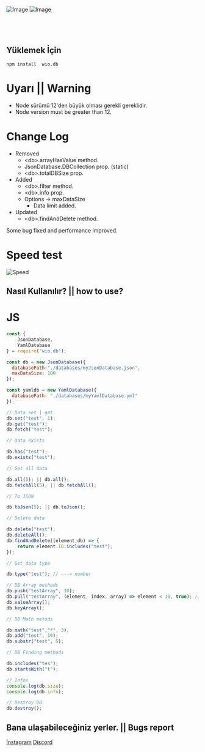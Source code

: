 ![Image](https://img.shields.io/npm/v/wio.db?color=%2351F9C0&label=Wio.db) 
![Image](https://img.shields.io/npm/dt/wio.db.svg?color=%2351FC0&maxAge=3600) 
#
<br>

## Yüklemek İçin
```npm
npm install  wio.db
```

# Uyarı || Warning
- Node sürümü 12'den büyük olması gerekli gereklidir.
- Node version must be greater than 12.

# Change Log
- Removed
  - \<db\>.arrayHasValue method.
  - JsonDatabase.DBCollection prop. (static)
  - \<db\>.totalDBSize prop.
- Added
  - \<db\>.filter method.
  - \<db\>.info prop.
  - Options -> maxDataSize
    - Data limit added.
- Updated
  - \<db\>.findAndDelete method.


Some bug fixed and performance improved.

# Speed test
![Speed](https://i.resmim.net/w6lBLB.jpg)

## Nasıl Kullanılır? || how to use?

# JS
```javascript
const {
    JsonDatabase,
    YamlDatabase
} = require("wio.db");

const db = new JsonDatabase({
  databasePath:"./databases/myJsonDatabase.json",
  maxDataSize: 100
});

const yamldb = new YamlDatabase({
  databasePath: "./databases/myYamlDatabase.yml"
});

// Data set | get
db.set("test", 1);
db.get("test");
db.fetch("test");

// Data exists

db.has("test");
db.exists("test");

// Get all data

db.all(5); || db.all();
db.fetchAll(5); || db.fetchAll();

// To JSON

db.toJson(5); || db.toJson();

// Delete data

db.delete("test");
db.deleteAll();
db.findAndDelete((element,db) => {
    return element.ID.includes("test");
});

// Get data type

db.type("test"); // ---> number

// DB Array methods
db.push("testArray", 10);
db.pull("testArray", (element, index, array) => element < 10, true); // Multiple options = true. (default false)
db.valueArray();
db.keyArray();

// DB Math metods

db.math("test","*", 3);
db.add("test", 10);
db.substr("test", 5);

// DB Finding methods

db.includes("tes");
db.startsWith("t");

// Infos
console.log(db.size);
console.log(db.info);

// Destroy DB
db.destroy();
```
## Bana ulaşabileceğiniz yerler. || Bugs report
[İnstagram](https://www.instagram.com/wioenena.q/)
[Discord](https://discord.gg/BwyEkW4Qax)
